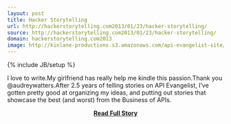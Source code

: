 ```yaml
---
layout: post
title: Hacker Storytelling
url: http://hackerstorytelling.com2013/01/23/hacker-storytelling/
source: http://hackerstorytelling.com2013/01/23/hacker-storytelling/
domain: hackerstorytelling.com2013
image: http://kinlane-productions.s3.amazonaws.com/api-evangelist-site/blog/Tag-Cloud-Hacker-Storytelling.png
---
```

{% include JB/setup %}<p>I love to write.My girlfriend has really help me kindle this passion.Thank you @audreywatters.After 2.5 years of telling stories on API Evangelist, I’ve gotten pretty good at organizing my ideas, and putting out stories that showcase the best (and worst) from the Business of APIs.</p>
<center><p><a href="http://hackerstorytelling.com2013/01/23/hacker-storytelling/" style='padding:25px; font-sze:18px; font-weight: bold;'>Read Full Story</a></p></center>
